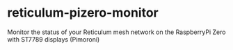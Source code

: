 # reticulum-pizero-monitor
Monitor the status of your Reticulum mesh network on the RaspberryPi Zero with ST7789 displays (Pimoroni)
